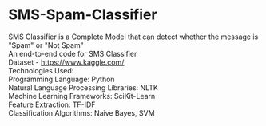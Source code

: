 # SMS-Spam-Classifier
SMS Classifier is a Complete Model that can detect whether the message is "Spam" or "Not Spam"
<br/>
An end-to-end code for SMS Classifier
<br/>
Dataset - https://www.kaggle.com/
<br/>
Technologies Used:
<br/>
    Programming Language: Python
    <br/>
    Natural Language Processing Libraries: NLTK
    <br/>
    Machine Learning Frameworks: SciKit-Learn
    <br/>
    Feature Extraction: TF-IDF
    <br/>
    Classification Algorithms: Naive Bayes, SVM
    
    
